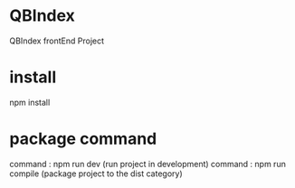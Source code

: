 # QBIndex
QBIndex frontEnd Project

# install
npm install

# package command
command : npm run dev (run project in development)
command : npm run compile (package project to the dist category)
